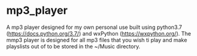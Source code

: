 # mp3_player
A mp3 player designed for my own personal use built using python3.7 (https://docs.python.org/3.7/) and wxPython (https://wxpython.org/). The mmp3 player is designed for all mp3 files that you wish ti play and make playslists out of to be stored in the ~/Music directory.
